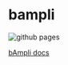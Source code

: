 # bampli

![github pages](https://github.com/bampli/docs/workflows/github%20pages/badge.svg)

[bAmpli docs](https://doc.bampli.com/)
